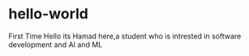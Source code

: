 # hello-world
First Time
Hello its Hamad here,a student who is intrested in software development and AI and ML
